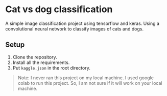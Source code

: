 # Cat vs dog classification

A simple image classification project using tensorflow and keras. Using a convolutional neural network to classify images of cats and dogs.

## Setup

1. Clone the repository.
2. Install all the requirements.
3. Put `kaggle.json` in the root directory.

> Note: I never ran this project on my local machine. I used google colab to run this project. So, I am not sure if it will work on your local machine.
